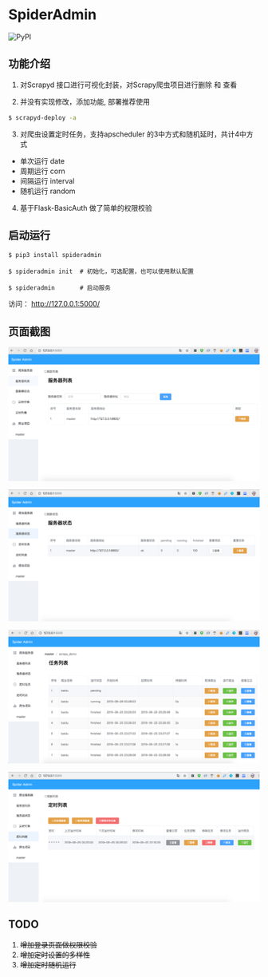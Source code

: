 # SpiderAdmin

![PyPI](https://img.shields.io/pypi/v/spideradmin.svg)

## 功能介绍
1. 对Scrapyd 接口进行可视化封装，对Scrapy爬虫项目进行删除 和 查看

2. 并没有实现修改，添加功能, 部署推荐使用
```bash
$ scrapyd-deploy -a
```
3. 对爬虫设置定时任务，支持apscheduler 的3中方式和随机延时，共计4中方式
- 单次运行 date
- 周期运行 corn
- 间隔运行 interval
- 随机运行 random

4. 基于Flask-BasicAuth 做了简单的权限校验

## 启动运行
```
$ pip3 install spideradmin

$ spideradmin init  # 初始化，可选配置，也可以使用默认配置

$ spideradmin       # 启动服务

```
访问：
http://127.0.0.1:5000/


## 页面截图
![](image/main.png)

![](image/status.png)

![](image/task.png)

![](image/time.png)

## TODO
1. ~~增加登录页面做权限校验~~
2. ~~增加定时设置的多样性~~
3. ~~增加定时随机运行~~
